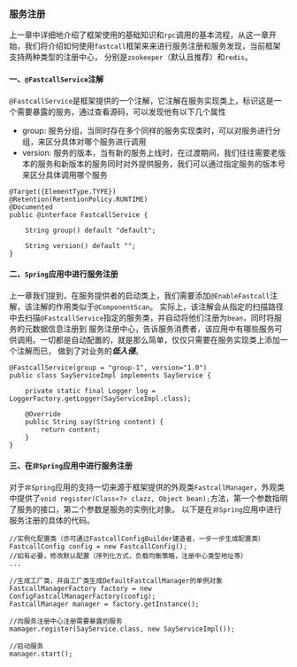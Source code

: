 ### 服务注册

上一章中详细地介绍了框架使用的基础知识和`rpc`调用的基本流程，从这一章开始，我们将介绍如何使用`fastcall`框架来来进行服务注册和服务发现，当前框架支持两种类型的注册中心，
分别是`zookeeper`（默认且推荐）和`redis`。

#### 一、`@FastcallService`注解
`@FastcallService`是框架提供的一个注解，它注解在服务实现类上，标识这是一个需要暴露的服务，通过查看源码，可以发现他有以下几个属性
* group: 服务分组，当同时存在多个同样的服务实现类时，可以对服务进行分组，来区分具体对哪个服务进行调用
* version: 服务的版本，当有新的服务上线时，在过渡期间，我们往往需要老版本的服务和新版本的服务同时对外提供服务，我们可以通过指定服务的版本号来区分具体调用哪个服务
```
@Target({ElementType.TYPE})
@Retention(RetentionPolicy.RUNTIME)
@Documented
public @interface FastcallService {

    String group() default "default";

    String version() default "";
}
```

#### 二、`Spring`应用中进行服务注册
上一章我们提到，在服务提供者的启动类上，我们需要添加`@EnableFastcall`注解，该注解的作用类似于`@ComponentScan`。
实际上，该注解会从指定的扫描路径中去扫描`@FastcallService`指定的服务类，并自动将他们注册为`bean`，同时将服务的元数据信息注册到
服务注册中心，告诉服务消费者，该应用中有哪些服务可供调用。一切都是自动配置的，就是那么简单，仅仅只需要在服务实现类上添加一个注解而已，
做到了对业务的***低入侵***。
```
@FastcallService(group = "group-1", version="1.0")
public class SayServiceImpl implements SayService {

    private static final Logger log = LoggerFactory.getLogger(SayServiceImpl.class);

    @Override
    public String say(String content) {
        return content;
    }
}
```

#### 三、在`非Spring`应用中进行服务注册
对于`非Spring`应用的支持一切来源于框架提供的外观类`FastcallManager`，外观类中提供了`void register(Class<?> clazz, Object bean);`方法，第一个参数指明了服务的接口，第二个参数是服务的实例化对象。
以下是在`非Spring`应用中进行服务注册的具体的代码。
```
//实例化配置类（亦可通过FastcallConfigBuilder建造者，一步一步生成配置类）
FastcallConfig config = new FastcallConfig();
//如有必要，修改默认配置（序列化方式，负载均衡策略，注册中心类型地址等）
...

//生成工厂类，并由工厂类生成DefaultFastcallManager的单例对象
FastcallManagerFactory factory = new ConfigFastcallManagerFactory(config);
FastcallManager manager = factory.getInstance();

//向服务注册中心注册需要暴露的服务
mamager.register(SayService.class, new SayServiceImpl());

//启动服务
manager.start();
```